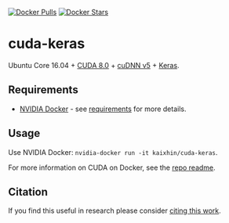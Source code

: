 [![Docker Pulls](https://img.shields.io/docker/pulls/kaixhin/cuda-keras.svg)](https://hub.docker.com/r/nlubock/cuda-keras/)
[![Docker Stars](https://img.shields.io/docker/stars/kaixhin/cuda-keras.svg)](https://hub.docker.com/r/nlubock/cuda-keras/)

cuda-keras
==========
Ubuntu Core 16.04 + [CUDA 8.0](http://www.nvidia.com/object/cuda_home_new.html) + [cuDNN v5](https://developer.nvidia.com/cuDNN) + [Keras](http://keras.io/).

Requirements
------------

- [NVIDIA Docker](https://github.com/NVIDIA/nvidia-docker) - see [requirements](https://github.com/NVIDIA/nvidia-docker/wiki/CUDA#requirements) for more details.

Usage
-----
Use NVIDIA Docker: ``nvidia-docker run -it kaixhin/cuda-keras``.

For more information on CUDA on Docker, see the [repo readme](https://github.com/Kaixhin/dockerfiles#cuda).

Citation
--------
If you find this useful in research please consider [citing this work](https://github.com/Kaixhin/dockerfiles/blob/master/CITATION.md).
